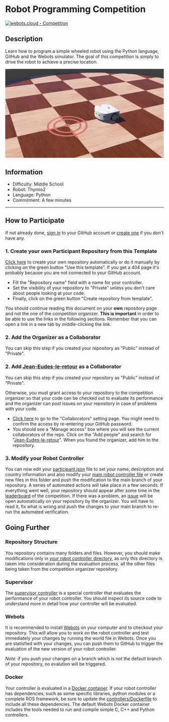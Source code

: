 <span id="title">

# Robot Programming Competition

</span>

[![webots.cloud - Competition](https://img.shields.io/badge/webots.cloud-Competition-007ACC)][1]

## Description

<span id="description">

Learn how to program a simple wheeled robot using the Python language, GitHub and the Webots simulator.
The goal of this competition is simply to drive the robot to achieve a precise location.

</span>

<p align="center">
  <img src="./preview/thumbnail.jpg">
</p>

## Information

<span id="information">

- Difficulty: Middle School
- Robot: Thymio2
- Language: Python
- Commitment: A few minutes

</span>

---

## How to Participate

If not already done, [sign in](https://github.com/login) to your GitHub account or [create one](https://github.com/signup) if you don't have any.

### 1. Create your own Participant Repository from this Template

[Click here](../../generate) to create your own repository automatically or do it manually by clicking on the green button "Use this template". If you get a 404 page it's probably because you are not connected to your GitHub account.
- Fill the "Repository name" field with a name for your controller.
- Set the visibility of your repository to "Private" unless you don't care about people looking at your code.
- Finally, click on the green button "Create repository from template".

You should continue reading this document on your **own** repository page and not the one of the competition organizer. **This is important** in order to be able to use the links in the following sections. Remember that you can open a link in a new tab by middle-clicking the link.

### 2. Add the Organizer as a Collaborator

You can skip this step if you created your repository as "Public" instead of "Private".

### 2. Add [Jean-Eudes-le-retour](https://github.com/Jean-Eudes-le-retour) as a Collaborator

You can skip this step if you created your repository as "Public" instead of "Private".

Otherwise, you must grant access to your repository to the competition organizer so that your code can be checked out to evaluate its performance and the organizer can post issues on your repository in case of problems with your code.

- [Click here](../../settings/access) to go to the "Collaborators" setting page. You might need to confirm the access by re-entering your GitHub password.
- You should see a "Manage access" box where you will see the current collaborators of the repo.
Click on the "Add people" and search for "[Jean-Eudes-le-retour](https://github.com/Jean-Eudes-le-retour)".
When you found the organizer, add him to the repository.

### 3. Modify your Robot Controller

You can now edit your [participant.json](../../edit/main/controllers/participant/participant.json) file to set your name, description and country information and also modify your [main robot controller file](../../edit/main/controllers/participant/participant.py) or create new files in this folder and push the modification to the main branch of your repository.
A series of automated actions will take place in a few seconds.
If everything went well, your repository should appear after some time in the [leaderboard][1] of the competition.
If there was a problem, an [issue](../../issues) will be open automatically on your repository by the organizer.
You will have to read it, fix what is wrong and push the changes to your main branch to re-run the automated verification.

## Going Further

### Repository Structure

You repository contains many folders and files. However, you should make modifications only in [your robot controller directory](../../tree/main/controllers/participant), as only this directory is taken into consideration during the evaluation process, all the other files being taken from the competition organizer repository.

### Supervisor

The [supervisor controller](../../blob/main/controllers/supervisor/supervisor.py) is a special controller that evaluates the performance of your robot controller.
You should inspect its source code to understand more in detail how your controller will be evaluated.

### Webots

It is recommended to install [Webots](https://github.com/cyberbotics/webots/releases/latest) on your computer and to checkout your repository.
This will allow you to work on the robot controller and test immediately your changes by running the world file in Webots.
Once you are statisfied with your changes, you can push them to GitHub to trigger the evaluation of the new version of your robot controller.

*Note:* if you push your changes on a branch which is not the default branch of your repository, no evalution will be triggered.

### Docker

Your controller is evaluated in a [Docker container](https://www.docker.com/resources/what-container/). If your robot controller has dependencies, such as some specific libraries, python modules or a complete ROS framework, be sure to update the [controllers/Dockerfile](controllers/Dockerfile) to include all these dependencies. The default Webots Docker container includes the tools needed to run and compile simple C, C++ and Python controllers.

[1]: https://webots.cloud/run?version=R2023a&url=https%3A%2F%2Fgithub.com%2Fcyberbotics%2Frobot-programming-competition%2Fblob%2Fcompetition%2Fworlds%2Frobot_programming.wbt&type=competition "Leaderboard"
